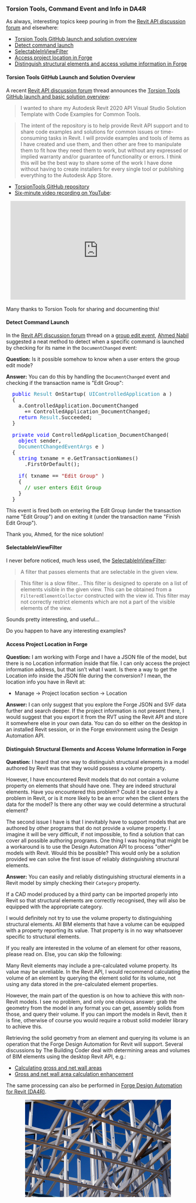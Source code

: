 <head>
<meta http-equiv="Content-Type" content="text/html; charset=utf-8">
<link rel="stylesheet" type="text/css" href="bc.css">
<script src="https://cdn.rawgit.com/google/code-prettify/master/loader/run_prettify.js" type="text/javascript"></script>
<script async src="https://platform.twitter.com/widgets.js" charset="utf-8"></script>
</head>

<!---

- Ahmed Nabil suggested a neat method to detect when a specific command is launched by checking for its name in the DocumentChanged event:
  Group Edit Event
  https://forums.autodesk.com/t5/revit-api-forum/group-edit-event/m-p/8169237

- SelectableInViewFilter
  https://www.revitapidocs.com/2018.2/4def5498-f47f-870c-ea25-0408b6603dac.htm

- access project location in forge
  [Q] I am working with Forge and I have a JSON file of the models, but there is no Location information inside that file. I can only access the project information’s address, but that isn’t what I want. 
  Is there a way to get the Location info inside the JSON file during the conversion? I mean, the location info you have in Revit at:
  Manage > Project location section > Location
  [A] I can only suggest that you explore the Forge JSON and SVF data further and search deeper.
  If the project information is not present there, I would suggest that you export it from the RVT using the Revit API.
  You can do so either on the desktop in an installed Revit session, or in the Forge environment using the Design Automation API.

twitter:

 in the #RevitAPI #DynamoBim @AutodeskForge @AutodeskRevit #bim #ForgeDevCon

As always, interesting topics keep pouring in from the Revit API discussion forum and elsewhere
&ndash; Torsion Tools GitHub launch and solution overview
&ndash; Detect command launch
&ndash; SelectableInViewFilter
&ndash; Access project location in Forge
&ndash; Distinguish structural elements and access volume information in Forge...

linkedin:


#bim #DynamoBim #ForgeDevCon #Revit #API #IFC #SDK #AI #VisualStudio #Autodesk #AEC #adsk

the [Revit API discussion forum](http://forums.autodesk.com/t5/revit-api-forum/bd-p/160) thread

<p style="font-size: 80%; font-style:italic"></p>

-->

### Torsion Tools, Command Event and Info in DA4R

As always, interesting topics keep pouring in from
the [Revit API discussion forum](http://forums.autodesk.com/t5/revit-api-forum/bd-p/160) and
elsewhere:

- [Torsion Tools GitHub launch and solution overview](#2)
- [Detect command launch](#3)
- [SelectableInViewFilter](#4)
- [Access project location in Forge](#5)
- [Distinguish structural elements and access volume information in Forge](#6)


#### <a name="2"></a>Torsion Tools GitHub Launch and Solution Overview

A recent [Revit API discussion forum](http://forums.autodesk.com/t5/revit-api-forum/bd-p/160) thread
announces the [Torsion Tools GitHub launch and basic solution overview](https://forums.autodesk.com/t5/revit-api-forum/torsion-tools-github-launch-and-basic-solution-overview/m-p/9254509):

> I wanted to share my Autodesk Revit 2020 API Visual Studio Solution Template with Code Examples for Common Tools.

> The intent of the repository is to help provide Revit API support and to share code examples and solutions for common issues or time-consuming tasks in Revit.
I will provide examples and tools of items as I have created and use them, and then other are free to manipulate them to fit how they need them to work, but without any expressed or implied warranty and/or guarantee of functionality or errors.
I think this will be the best way to share some of the work I have done without having to create installers for every single tool or publishing everything to the Autodesk App Store.

- [TorsionTools GitHub repository](https://github.com/TorsionTools/R20)
- [Six-minute video recording on YouTube](https://youtu.be/3EVx9SzKJbk):

<center>
<iframe width="480" height="270" src="https://www.youtube.com/embed/3EVx9SzKJbk" frameborder="0" allow="accelerometer; autoplay; encrypted-media; gyroscope; picture-in-picture" allowfullscreen></iframe>
</center>

Many thanks to Torsion Tools for sharing and documenting this!


#### <a name="3"></a>Detect Command Launch

In the [Revit API discussion forum](http://forums.autodesk.com/t5/revit-api-forum/bd-p/160) thread
on a [group edit event](https://forums.autodesk.com/t5/revit-api-forum/group-edit-event/m-p/8169237),
[Ahmed Nabil](https://www.linkedin.com/in/anabil1) suggested
a neat method to detect when a specific command is launched by checking for its name in the `DocumentChanged` event:

**Question:** Is it possible somehow to know when a user enters the group edit mode? 

**Answer:** You can do this by handling the `DocumentChanged` event and checking if the transaction name is "Edit Group":

<pre class="code">
&nbsp;&nbsp;<span style="color:blue;">public</span>&nbsp;<span style="color:#2b91af;">Result</span>&nbsp;OnStartup(&nbsp;<span style="color:#2b91af;">UIControlledApplication</span>&nbsp;a&nbsp;)
&nbsp;&nbsp;{
&nbsp;&nbsp;&nbsp;&nbsp;a.ControlledApplication.DocumentChanged
&nbsp;&nbsp;&nbsp;&nbsp;&nbsp;&nbsp;+=&nbsp;ControlledApplication_DocumentChanged;
&nbsp;&nbsp;&nbsp;&nbsp;<span style="color:blue;">return</span>&nbsp;<span style="color:#2b91af;">Result</span>.Succeeded;
&nbsp;&nbsp;}
 
&nbsp;&nbsp;<span style="color:blue;">private</span>&nbsp;<span style="color:blue;">void</span>&nbsp;ControlledApplication_DocumentChanged(
&nbsp;&nbsp;&nbsp;&nbsp;<span style="color:blue;">object</span>&nbsp;sender,
&nbsp;&nbsp;&nbsp;&nbsp;<span style="color:#2b91af;">DocumentChangedEventArgs</span>&nbsp;e&nbsp;)
&nbsp;&nbsp;{
&nbsp;&nbsp;&nbsp;&nbsp;<span style="color:blue;">string</span>&nbsp;txname&nbsp;=&nbsp;e.GetTransactionNames()
&nbsp;&nbsp;&nbsp;&nbsp;&nbsp;&nbsp;.FirstOrDefault();
 
&nbsp;&nbsp;&nbsp;&nbsp;<span style="color:blue;">if</span>(&nbsp;txname&nbsp;==&nbsp;<span style="color:#a31515;">&quot;Edit&nbsp;Group&quot;</span>&nbsp;)
&nbsp;&nbsp;&nbsp;&nbsp;{
&nbsp;&nbsp;&nbsp;&nbsp;&nbsp;&nbsp;<span style="color:green;">//&nbsp;user&nbsp;enters&nbsp;Edit&nbsp;Group&nbsp;</span>
&nbsp;&nbsp;&nbsp;&nbsp;}
&nbsp;&nbsp;}
</pre>

This event is fired both on entering the Edit Group (under the transaction name "Edit Group") and on exiting it (under the transaction name "Finish Edit Group").

Thank you, Ahmed, for the nice solution!


#### <a name="4"></a>SelectableInViewFilter

I never before noticed, much less used, the [SelectableInViewFilter](https://www.revitapidocs.com/2018.2/4def5498-f47f-870c-ea25-0408b6603dac.htm):

> A filter that passes elements that are selectable in the given view.

> This filter is a slow filter... This filter is designed to operate on a list of elements visible in the given view. This can be obtained from a `FilteredElementCollector` constructed with the view id. This filter may not correctly restrict elements which are not a part of the visible elements of the view.

Sounds pretty interesting, and useful...

Do you happen to have any interesting examples?

#### <a name="5"></a>Access Project Location in Forge

**Question:** I am working with Forge and I have a JSON file of the model, but there is no Location information inside that file.
I can only access the project information address, but that isn’t what I want. 
Is there a way to get the Location info inside the JSON file during the conversion?
I mean, the location info you have in Revit at:

-  Manage &rarr; Project location section &rarr; Location

**Answer:** I can only suggest that you explore the Forge JSON and SVF data further and search deeper.
If the project information is not present there, I would suggest that you export it from the RVT using the Revit API and store it somewhere else in your own data.
You can do so either on the desktop in an installed Revit session, or in the Forge environment using the Design Automation API.

#### <a name="6"></a>Distinguish Structural Elements and Access Volume Information in Forge

**Question:** I heard that one way to distinguish structural elements in a model authored by Revit was that they would possess a volume property.
 
However, I have encountered Revit models that do not contain a volume property on elements that should have one.
They are indeed structural elements. Have you encountered this problem? Could it be caused by a problem in Revit, or is it more likely to be an error when the client enters the data for the model? Is there any other way we could determine a structural element?
 
The second issue I have is that I inevitably have to support models that are authored by other programs that do not provide a volume property. I imagine it will be very difficult, if not impossible, to find a solution that can cover all possible authoring programs. One thing I was hoping that might be a workaround is to use the Design Automation API to process "other" models with Revit. Would this be possible? This would only be a solution provided we can solve the first issue of reliably distinguishing structural elements.
 
**Answer:** You can easily and reliably distinguishing structural elements in a Revit model by simply checking their `Category` property.

If a CAD model produced by a third party can be imported properly into Revit so that structural elements are correctly recognised, they will also be equipped with the appropriate category.

I would definitely not try to use the volume property to distinguishing structural elements.
All BIM elements that have a volume can be equipped with a property reporting its value.
That property is in no way whatsoever specific to structural elements.

If you really are interested in the volume of an element for other reasons, please read on. Else, you can skip the following:

Many Revit elements may include a pre-calculated volume property. Its value may be unreliable. In the Revit API, I would recommend calculating the volume of an element by querying the element solid for its volume, not using any data stored in the pre-calculated element properties.
 
However, the main part of the question is on how to achieve this with non-Revit models.
I see no problem, and only one obvious answer: grab the geometry from the model in any format you can get, assembly solids from those, and query their volume. If you can import the models in Revit, then it is fine, otherwise of course you would require a robust solid modeler library to achieve this.
 
Retrieving the solid geometry from an element and querying its volume is an operation that the Forge Design Automation for Revit will support.
Several discussions by The Building Coder deal with determining areas and volumes of BIM elements using the desktop Revit API, e.g.:

- [Calculating gross and net wall areas](https://thebuildingcoder.typepad.com/blog/2015/03/calculating-gross-and-net-wall-areas.html)
- [Gross and net wall area calculation enhancement](https://thebuildingcoder.typepad.com/blog/2015/04/gross-and-net-wall-area-calculation-enhancement-and-events.html)
 
The same processing can also be performed in [Forge Design Automation for Revit (DA4R)](https://thebuildingcoder.typepad.com/blog/about-the-author.html#5.55).

<center>
<img src="img/steel_frame.jpg" alt="Steel frame" title="Steel frame" width="400"/> <!-- 800 -->
</center>

